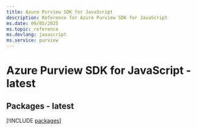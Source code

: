 ```yaml
---
title: Azure Purview SDK for JavaScript
description: Reference for Azure Purview SDK for JavaScript
ms.date: 09/05/2025
ms.topic: reference
ms.devlang: javascript
ms.service: purview
---
```

# Azure Purview SDK for JavaScript - latest
## Packages - latest
[!INCLUDE [packages](purview-index.md)]